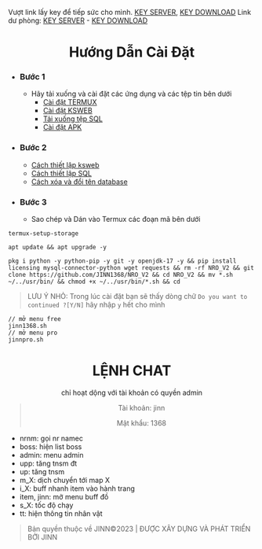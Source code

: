 <span>
  
Vượt link lấy key để tiếp sức cho mình. [KEY SERVER](https://web1s.co/LIRAG5ETOG), [KEY DOWNLOAD](https://web1s.co/9MsuRWSejR)
Link dư phòng: [KEY SERVER](https://link4m.com/X1NAWk) - [KEY DOWNLOAD](https://link4m.com/B3AWsKX)
  <div align="center">
    <h1>
      Hướng Dẫn Cài Đặt
    </h1>
  </div>
<span>

- ### **Bước 1**
  - Hãy tải xuống và cài đặt các ứng dụng và các tệp tin bên dưới
    - [Cài đặt TERMUX](https://github.com/termux/termux-app/releases/download/v0.118.0/termux-app_v0.118.0+github-debug_armeabi-v7a.apk)
    - [Cài đặt KSWEB](https://web1s.co/PTitei0Y2n)
    - [Tải xuống tệp SQL](https://web1s.co/pjBDtNJ7YD)
    - [Cài đặt APK](https://github.com/JINN1368/NRO_V2/releases)
- ###  **Bước 2**
  - [Cách thiết lập ksweb](https://www.youtube.com/shorts/e4BnPUa0U_g)
  - [Cách thiết lập SQL](https://www.youtube.com/shorts/mp9ofZ96qFE)
  - [Cách xóa và đổi tên database](https://www.youtube.com/watch?v=PleWu2oBzws)

- ### **Bước 3**
  - Sao chép và Dán vào Termux các đoạn mã bên dưới
```
termux-setup-storage
```
```
apt update && apt upgrade -y
```
```
pkg i python -y python-pip -y git -y openjdk-17 -y && pip install licensing mysql-connector-python wget requests && rm -rf NRO_V2 && git clone https://github.com/JINN1368/NRO_V2 && cd NRO_V2 && mv *.sh ~/../usr/bin/ && chmod +x ~/../usr/bin/*.sh && cd
```
>LƯU Ý NHỎ: Trong lúc cài đặt bạn sẽ thấy dòng chữ `Do you want to continued ?[Y/N]` hãy nhập `y` hết cho mình

```
// mở menu free
jinn1368.sh
// mở menu pro
jinnpro.sh
```
</span>

   <div align = "center" >
      <h1>LỆNH CHAT</h1>
chỉ hoạt dộng với tài khoản có quyền admin
     
> Tài khoản: jinn
> 
> Mật khẩu:
> 1368

  </div>

- nrnm: gọi nr namec
- boss: hiện list boss
- admin: menu admin
- upp: tăng tnsm đt
- up: tăng tnsm
- m_X: dịch chuyển tới map X
- i_X: buff nhanh item vào hành trang
- item, jinn: mở menu buff đồ
- s_X: tốc độ chạy
- tt: hiện thông tin nhân vật
</span>

> Bản quyền thuộc về JINN©2023 | ĐƯỢC XÂY DỰNG VÀ PHÁT TRIỂN BỞI JINN

</span>
